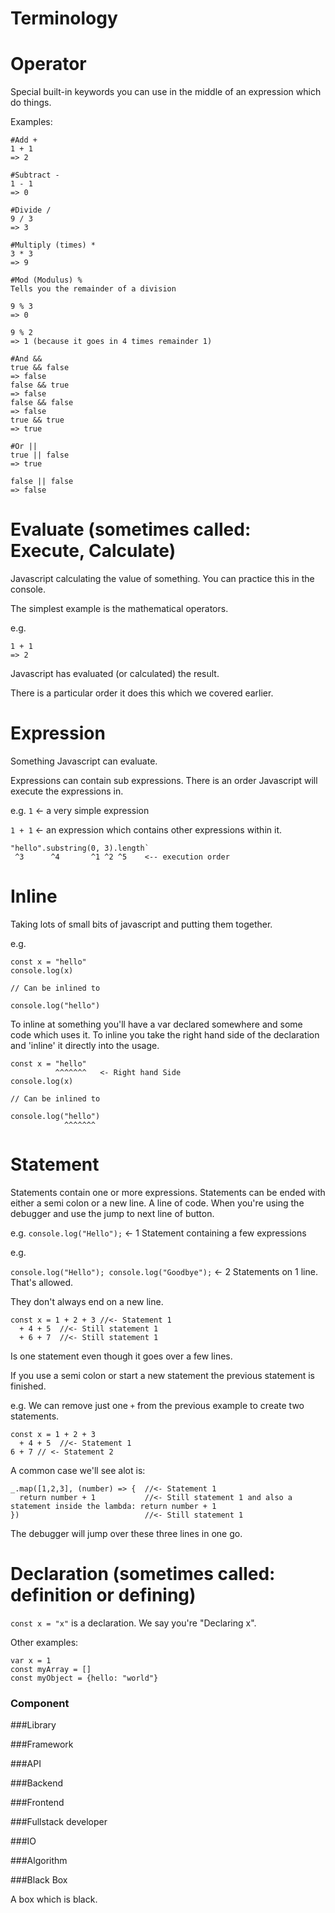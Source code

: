 # Terminology

# Operator

Special built-in keywords you can use in the middle of an expression which do things.

Examples:

```
#Add +
1 + 1
=> 2

#Subtract -
1 - 1
=> 0

#Divide /
9 / 3 
=> 3

#Multiply (times) *
3 * 3 
=> 9

#Mod (Modulus) %
Tells you the remainder of a division

9 % 3
=> 0

9 % 2
=> 1 (because it goes in 4 times remainder 1)

#And &&
true && false
=> false
false && true
=> false
false && false
=> false
true && true
=> true

#Or ||
true || false
=> true

false || false
=> false

```

# Evaluate (sometimes called: Execute, Calculate)

Javascript calculating the value of something. You can practice this in the console.

The simplest example is the mathematical operators.

e.g. 

```
1 + 1 
=> 2
```
Javascript has evaluated (or calculated) the result.

There is a particular order it does this which we covered earlier.

# Expression
Something Javascript can evaluate.

Expressions can contain sub expressions. There is an order Javascript will execute the expressions in.

e.g. 
`1` <- a very simple expression

`1 + 1` <- an expression which contains other expressions within it.

```
"hello".substring(0, 3).length`
 ^3      ^4       ^1 ^2 ^5    <-- execution order
```
# Inline

Taking lots of small bits of javascript and putting them together. 

e.g.

```
const x = "hello"
console.log(x)

// Can be inlined to 

console.log("hello")
```

To inline at something you'll have a var declared somewhere and some code which uses it. To inline you take the right hand side of the declaration and 'inline' it directly into the usage.

```
const x = "hello"
          ^^^^^^^   <- Right hand Side
console.log(x)

// Can be inlined to 

console.log("hello")
            ^^^^^^^
```


# Statement

Statements contain one or more expressions.
Statements can be ended with either a semi colon or a new line. 
A line of code. When you're using the debugger and use the jump to next line of button. 

e.g. 
`console.log("Hello");` <- 1 Statement containing a few expressions 

e.g.

`console.log("Hello"); console.log("Goodbye");` <- 2 Statements on 1 line. That's allowed.


They don't always end on a new line.

```
const x = 1 + 2 + 3 //<- Statement 1
  + 4 + 5  //<- Still statement 1
  + 6 + 7  //<- Still statement 1
```
Is one statement even though it goes over a few lines. 

If you use a semi colon or start a new statement the previous statement is finished.

e.g. We can remove just one `+` from the previous example to create two statements. 
```
const x = 1 + 2 + 3
  + 4 + 5  //<- Statement 1
6 + 7 // <- Statement 2
```

A common case we'll see alot is:

```
_.map([1,2,3], (number) => {  //<- Statement 1
  return number + 1           //<- Still statement 1 and also a statement inside the lambda: return number + 1
})                            //<- Still statement 1

```
The debugger will jump over these three lines in one go. 


# Declaration (sometimes called: definition or defining)

`const x = "x"` is a declaration. We say you're "Declaring x".

Other examples:

```
var x = 1
const myArray = []
const myObject = {hello: "world"}
```

### Component


###Library

###Framework

###API

###Backend

###Frontend

###Fullstack developer

###IO

###Algorithm

###Black Box

A box which is black.
